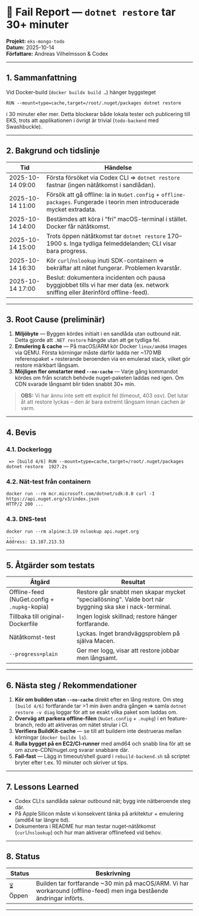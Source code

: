 # 🚧 Fail Report — `dotnet restore` tar 30+ minuter

**Projekt:** `eks-mongo-todo`  
**Datum:** 2025-10-14  
**Författare:** Andreas Vilhelmsson & Codex

---

## 1. Sammanfattning

Vid Docker-build (`docker buildx build …`) hänger byggsteget

```
RUN --mount=type=cache,target=/root/.nuget/packages dotnet restore
```

i 30 minuter eller mer. Detta blockerar både lokala tester och publicering till EKS, trots att applikationen i övrigt är trivial (`todo-backend` med Swashbuckle).

---

## 2. Bakgrund och tidslinje

| Tid | Händelse |
| --- | --- |
| 2025-10-14 09:00 | Första försöket via Codex CLI ⇒ `dotnet restore` fastnar (ingen nätåtkomst i sandlådan). |
| 2025-10-14 11:00 | Försök att gå offline: la in `NuGet.config` + `offline-packages`. Fungerade i teorin men introducerade mycket extradata. |
| 2025-10-14 14:00 | Bestämdes att köra i “fri” macOS-terminal i stället. Docker får nätåtkomst. |
| 2025-10-14 15:00 | Trots öppen nätåtkomst tar `dotnet restore` 170–1900 s. Inga tydliga felmeddelanden; CLI visar bara progress. |
| 2025-10-14 16:30 | Kör `curl`/`nslookup` inuti SDK-containern ⇒ bekräftar att nätet fungerar. Problemen kvarstår. |
| 2025-10-14 17:00 | Beslut: dokumentera incidenten och pausa byggjobbet tills vi har mer data (ex. network sniffing eller återinförd offline-feed). |

---

## 3. Root Cause (preliminär)

1. **Miljöbyte** — Byggen kördes initialt i en sandlåda utan outbound nät. Detta gjorde att `.NET restore` hängde utan att ge tydliga fel.  
2. **Emulering & cache** — På macOS/ARM kör Docker `linux/amd64` images via QEMU. Första körningar måste därför ladda ner ~170 MB referenspaket + resterande beroenden via en emulerad stack, vilket gör restore märkbart långsam.  
3. **Möjligen fler omstarter med `--no-cache`** — Varje gång kommandot kördes om från scratch behövde nuget-paketen laddas ned igen. Om CDN svarade långsamt blir tiden snabbt 30+ min.

> **OBS:** Vi har ännu inte sett ett explicit fel (timeout, 403 osv). Det lutar åt att restore lyckas – den är bara extremt långsam innan cachen är varm.

---

## 4. Bevis

### 4.1. Dockerlogg
```
 => [build 4/6] RUN --mount=type=cache,target=/root/.nuget/packages dotnet restore  1927.2s
```

### 4.2. Nät-test från containern
```
docker run --rm mcr.microsoft.com/dotnet/sdk:8.0 curl -I https://api.nuget.org/v3/index.json
HTTP/2 200 ...
```

### 4.3. DNS-test
```
docker run --rm alpine:3.19 nslookup api.nuget.org
...
Address: 13.107.213.53
```

---

## 5. Åtgärder som testats

| Åtgärd | Resultat |
| --- | --- |
| Offline-feed (NuGet.config + `.nupkg`-kopia) | Restore går snabbt men skapar mycket “speciallösning”. Valde bort när byggning ska ske i nack-terminal. |
| Tillbaka till original-Dockerfile | Ingen logisk skillnad; restore hänger fortfarande. |
| Nätåtkomst-test | Lyckas. Inget brandväggsproblem på själva Macen. |
| `--progress=plain` | Ger mer logg, visar att restore jobbar men långsamt. |

---

## 6. Nästa steg / Rekommendationer

1. **Kör om builden utan `--no-cache`** direkt efter en lång restore. Om steg `[build 4/6]` fortfarande tar >1 min även andra gången ⇒ samla `dotnet restore -v diag` loggar för att se exakt vilka paket som laddas om.  
2. **Överväg att parkera offline-filen** (`NuGet.config` + `.nupkg`) i en feature-branch, redo att aktiveras om nätet strular i CI.  
3. **Verifiera BuildKit-cache** — se till att buildern inte destrueras mellan körningar (`docker buildx ls`).  
4. **Rulla bygget på en EC2/CI-runner** med amd64 och snabb lina för att se om azure-CDN/nuget.org svarar snabbare där.  
5. **Fail-fast** — Lägg in timeout/shell guard i `rebuild-backend.sh` så scriptet bryter efter t.ex. 10 minuter och skriver ut tips.

---

## 7. Lessons Learned

- Codex CLI:s sandlåda saknar outbound nät; bygg inte nätberoende steg där.  
- På Apple Silicon måste vi konsekvent tänka på arkitektur + emulering (amd64 tar längre tid).  
- Dokumentera i README hur man testar nuget-nätåtkomst (`curl`/`nslookup`) och hur man aktiverar offlinefeed vid behov.

---

## 8. Status

| Status | Beskrivning |
| --- | --- |
| ⏳ Öppen | Builden tar fortfarande ~30 min på macOS/ARM. Vi har workaround (offline-feed) men inga bestående ändringar införts. |

---
